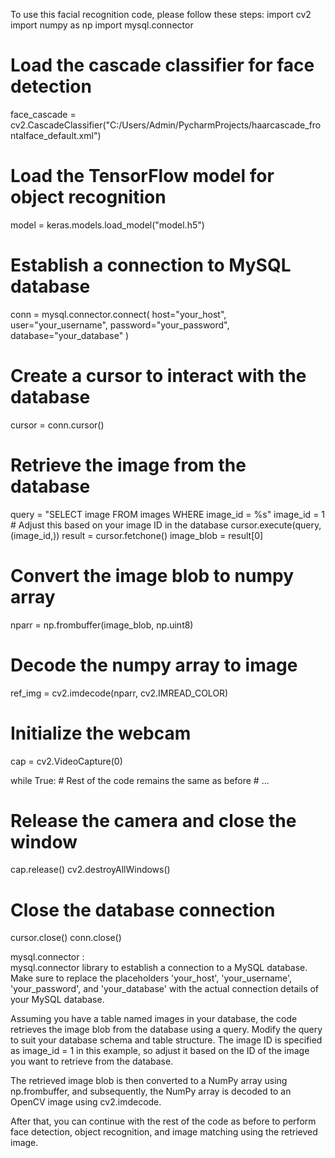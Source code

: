 To use this facial recognition code, please follow these steps:
import cv2
import numpy as np
import mysql.connector

# Load the cascade classifier for face detection
face_cascade = cv2.CascadeClassifier("C:/Users/Admin/PycharmProjects/haarcascade_frontalface_default.xml")

# Load the TensorFlow model for object recognition
model = keras.models.load_model("model.h5")

# Establish a connection to MySQL database
conn = mysql.connector.connect(
    host="your_host",
    user="your_username",
    password="your_password",
    database="your_database"
)

# Create a cursor to interact with the database
cursor = conn.cursor()

# Retrieve the image from the database
query = "SELECT image FROM images WHERE image_id = %s"
image_id = 1  # Adjust this based on your image ID in the database
cursor.execute(query, (image_id,))
result = cursor.fetchone()
image_blob = result[0]

# Convert the image blob to numpy array
nparr = np.frombuffer(image_blob, np.uint8)

# Decode the numpy array to image
ref_img = cv2.imdecode(nparr, cv2.IMREAD_COLOR)

# Initialize the webcam
cap = cv2.VideoCapture(0)

while True:
    # Rest of the code remains the same as before
    # ...

# Release the camera and close the window
cap.release()
cv2.destroyAllWindows()

# Close the database connection
cursor.close()
conn.close()


mysql.connector :   
mysql.connector library to establish a connection to a MySQL database. Make sure to replace the placeholders 'your_host', 'your_username', 'your_password', and 'your_database' with the actual connection details of your MySQL database.

Assuming you have a table named images in your database, the code retrieves the image blob from the database using a query. Modify the query to suit your database schema and table structure. The image ID is specified as image_id = 1 in this example, so adjust it based on the ID of the image you want to retrieve from the database.

The retrieved image blob is then converted to a NumPy array using np.frombuffer, and subsequently, the NumPy array is decoded to an OpenCV image using cv2.imdecode.

After that, you can continue with the rest of the code as before to perform face detection, object recognition, and image matching using the retrieved image.

